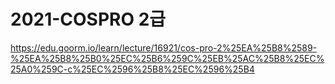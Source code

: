 # 2021-COSPRO 2급
https://edu.goorm.io/learn/lecture/16921/cos-pro-2%25EA%25B8%2589-%25EA%25B8%25B0%25EC%25B6%259C%25EB%25AC%25B8%25EC%25A0%259C-c%25EC%2596%25B8%25EC%2596%25B4
